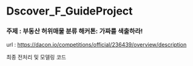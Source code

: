 # Dscover_F_GuideProject

### 주제 : 부동산 허위매물 분류 해커톤: 가짜를 색출하라!
url : https://dacon.io/competitions/official/236439/overview/description

최종 전처리 및 모델링 코드
